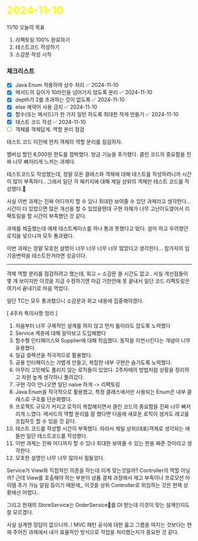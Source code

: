 # <span style="color:yellow">2024-11-10</span>

11/10 오늘의 목표
1. 리팩토링 100% 완료하기
2. 테스트코드 작성하기
3. 소감문 작성 시작



### 체크리스트
- [x] Java Enum 적용하여 상수 처리 ✅ 2024-11-10
- [x] 메서드의 길이가 10라인을 넘어가지 않도록 분리 ✅ 2024-11-10
- [x] depth가 2를 초과하는 것이 없도록 ✅ 2024-11-10
- [x] else 예약어 사용 금지 ✅ 2024-11-10
- [x] 함수(또는 메서드)가 한 가지 일만 하도록 최대한 작게 만들기 ✅ 2024-11-10
- [x] 테스트 코드 작성 ✅ 2024-11-10
- [ ] 객체를 객체답게. 역할 분리 점검

테스트 코드 이전에 먼저 객체의 역할 분리를 점검하자.

멤버십 할인 8,000원 한도를 깜박했다. 방금 기능을 추가했다.
클린 코드의 중요함을 진짜 너무 뼈저리게 느끼는 과제다.



테스트코드도 작성했는데, 정말 모든 클래스와 객체에 대해 테스트를 작성하려니까 시간이 많이 부족하다..
그래서 일단 각 패키지에 대해 제일 상위의 객체만 테스트 코드를 작성했다.


사실 이번 과제는 진짜 어디까지 할 수 있나 최대한 보여줄 수 있던 과제라고 생각한다...
시간이 더 있었으면 많은 개선을 할 수 있었을텐데 구현 자체가 너무 고난이도였어서 리팩토링을 할 시간이 부족했던 것 같다.

과제를 제출했는데 예제 테스트케이스를 하나 통과 못했다고 떴다.
설마 하고 우려했던 로직을 넣으니까 모두 통과됐다.

이번 과제는 정말 모호한 설명이 너무 너무 너무 너무 많았다고 생각한다... 
참가자의 임기응변력을 테스트한거라면 성공이다.


- - -

객체 역할 분리를 점검하려고 했는데, 회고 + 소감문 쓸 시간도 없고.. 사실 개선점들이 몇 개 보이지만 이것을 지금 수정하기엔 마감 기한안에 못 끝내서 일단 코드 리팩토링은 여기서 끝내기로 마음 먹었다.

일단 TC는 모두 통과했으니 소감문과 회고 내용에 집중해야겠다.



\[ 4주차 특이사항 정리 \]
1. 처음부터 너무 구체적인 설계를 하지 않고 먼저 틀이라도 잡도록 노력했다
2. Service 계층에 대해 알아보고 도입해봤다
3. 함수형 인터페이스와 Supplier에 대해 학습했다. 동작을 지연시킨다는 개념이 너무 유용했다.
4. 일급 컬렉션을 적극적으로 활용했다.
5. 공용 인터페이스는 가볍게 만들고, 복잡한 내부 구현은 숨기도록 노력했다.
6. 아무리 고민해도 풀리지 않는 로직들이 있었다. 2주차때의 방법처럼 상황을 정리하고 차원 높게 생각하니 풀려갔다.
7. 구현 각이 안나오면 일단 naive 하게 -> 리팩토링
8. Java Enum을 적극적으로 활용했고, 특정 클래스에서만 사용되는 Enum은 내부 클래스로 구조를 단순화했다.
9. 프로젝트 규모가 커지고 로직이 복잡해지면서 클린 코드의 중요함을 진짜 너무 뼈저리게 느꼈다. 메서드의 역할 분리를 잘 했다면 다음에 새로운 로직이 생겨도 레고를 조립하듯 할 수 있을 것 같다.
10. 테스트 코드를 작성할 시간이 부족했다. 따라서 제일 상위(대표)객체로 생각되는 애들만 일단 테스트코드를 작성했다.
11. 이번 과제는 진짜 어디까지 할 수 있나 최대한 보여줄 수 있는 판을 짜준 것이라고 생각한다.
12. 모호한 설명인 너무 너무 많아서 힘들었다.


Service가 View와 직접적인 의존을 하는데 이게 맞는것일까? Controller의 역할 아닐까?
근데 View를 호출해야 하는 부분이 상품 결제 과정에서 재고 부족이나 프로모션 아이템 추가 가능 알림 등이기 때문에,, 이것을 상위 Controller로 위임하는 것은 현재 상황에선 어렵다..

그리고 현재의 StoreService는 OrderService를 DI 받는데 이것이 맞는 설계인지도 잘 모르겠다.

사실 설계엔 정답이 없으니까..! MVC 패턴 공식에 대한 옳고 그름을 따지는 것보다는 현재 주어진 과제에서 내가 효율적인 방식으로 작업을 처리했는지가 중요한 것 같다.